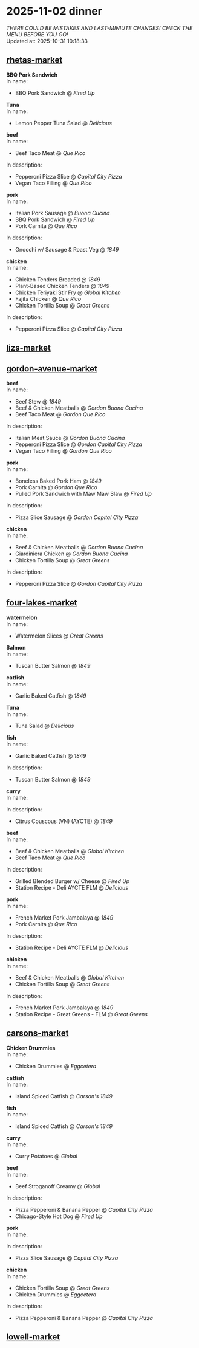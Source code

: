 # 2025-11-02 dinner  
*THERE COULD BE MISTAKES AND LAST-MINIUTE CHANGES! CHECK THE MENU BEFORE YOU GO!*  
Updated at: 2025-10-31 10:18:33  
## [rhetas-market](https://wisc-housingdining.nutrislice.com/menu/rhetas-market/dinner/2025-11-02)  
**BBQ Pork Sandwich**  
In name:   
 - BBQ Pork Sandwich @ *Fired Up*  
  
**Tuna**  
In name:   
 - Lemon Pepper Tuna Salad @ *Delicious*  
  
**beef**  
In name:   
 - Beef Taco Meat @ *Que Rico*  
  
In description:   
 - Pepperoni Pizza Slice @ *Capital City Pizza*  
 - Vegan Taco Filling @ *Que Rico*  
  
**pork**  
In name:   
 - Italian Pork Sausage @ *Buona Cucina*  
 - BBQ Pork Sandwich @ *Fired Up*  
 - Pork Carnita @ *Que Rico*  
  
In description:   
 - Gnocchi w/ Sausage & Roast Veg @ *1849*  
  
**chicken**  
In name:   
 - Chicken Tenders Breaded @ *1849*  
 - Plant-Based Chicken Tenders @ *1849*  
 - Chicken Teriyaki Stir Fry @ *Global Kitchen*  
 - Fajita Chicken @ *Que Rico*  
 - Chicken Tortilla Soup @ *Great Greens*  
  
In description:   
 - Pepperoni Pizza Slice @ *Capital City Pizza*  
  
## [lizs-market](https://wisc-housingdining.nutrislice.com/menu/lizs-market/dinner/2025-11-02)  
## [gordon-avenue-market](https://wisc-housingdining.nutrislice.com/menu/gordon-avenue-market/dinner/2025-11-02)  
**beef**  
In name:   
 - Beef Stew @ *1849*  
 - Beef & Chicken Meatballs @ *Gordon Buona Cucina*  
 - Beef Taco Meat @ *Gordon Que Rico*  
  
In description:   
 - Italian Meat Sauce @ *Gordon Buona Cucina*  
 - Pepperoni Pizza Slice @ *Gordon Capital City Pizza*  
 - Vegan Taco Filling @ *Gordon Que Rico*  
  
**pork**  
In name:   
 - Boneless Baked Pork Ham @ *1849*  
 - Pork Carnita @ *Gordon Que Rico*  
 - Pulled Pork Sandwich with Maw Maw Slaw @ *Fired Up*  
  
In description:   
 - Pizza Slice Sausage @ *Gordon Capital City Pizza*  
  
**chicken**  
In name:   
 - Beef & Chicken Meatballs @ *Gordon Buona Cucina*  
 - Giardiniera Chicken @ *Gordon Buona Cucina*  
 - Chicken Tortilla Soup @ *Great Greens*  
  
In description:   
 - Pepperoni Pizza Slice @ *Gordon Capital City Pizza*  
  
## [four-lakes-market](https://wisc-housingdining.nutrislice.com/menu/four-lakes-market/dinner/2025-11-02)  
**watermelon**  
In name:   
 - Watermelon Slices @ *Great Greens*  
  
**Salmon**  
In name:   
 - Tuscan Butter Salmon @ *1849*  
  
**catfish**  
In name:   
 - Garlic Baked Catfish @ *1849*  
  
**Tuna**  
In name:   
 - Tuna Salad @ *Delicious*  
  
**fish**  
In name:   
 - Garlic Baked Catfish @ *1849*  
  
In description:   
 - Tuscan Butter Salmon @ *1849*  
  
**curry**  
In name:   
  
In description:   
 - Citrus Couscous (VN) (AYCTE) @ *1849*  
  
**beef**  
In name:   
 - Beef & Chicken Meatballs @ *Global Kitchen*  
 - Beef Taco Meat @ *Que Rico*  
  
In description:   
 - Grilled Blended Burger w/ Cheese @ *Fired Up*  
 - Station Recipe - Deli  AYCTE FLM @ *Delicious*  
  
**pork**  
In name:   
 - French Market Pork Jambalaya @ *1849*  
 - Pork Carnita @ *Que Rico*  
  
In description:   
 - Station Recipe - Deli  AYCTE FLM @ *Delicious*  
  
**chicken**  
In name:   
 - Beef & Chicken Meatballs @ *Global Kitchen*  
 - Chicken Tortilla Soup @ *Great Greens*  
  
In description:   
 - French Market Pork Jambalaya @ *1849*  
 - Station Recipe - Great Greens - FLM @ *Great Greens*  
  
## [carsons-market](https://wisc-housingdining.nutrislice.com/menu/carsons-market/dinner/2025-11-02)  
**Chicken Drummies**  
In name:   
 - Chicken Drummies @ *Eggcetera*  
  
**catfish**  
In name:   
 - Island Spiced Catfish @ *Carson's 1849*  
  
**fish**  
In name:   
 - Island Spiced Catfish @ *Carson's 1849*  
  
**curry**  
In name:   
 - Curry Potatoes @ *Global*  
  
**beef**  
In name:   
 - Beef Stroganoff Creamy @ *Global*  
  
In description:   
 - Pizza Pepperoni & Banana Pepper @ *Capital City Pizza*  
 - Chicago-Style Hot Dog @ *Fired Up*  
  
**pork**  
In name:   
  
In description:   
 - Pizza Slice Sausage @ *Capital City Pizza*  
  
**chicken**  
In name:   
 - Chicken Tortilla Soup @ *Great Greens*  
 - Chicken Drummies @ *Eggcetera*  
  
In description:   
 - Pizza Pepperoni & Banana Pepper @ *Capital City Pizza*  
  
## [lowell-market](https://wisc-housingdining.nutrislice.com/menu/lowell-market/dinner/2025-11-02)  
  
